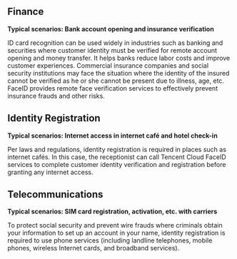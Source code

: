 ## Finance
**Typical scenarios: Bank account opening and insurance verification**

ID card recognition can be used widely in industries such as banking and securities where customer identity must be verified for remote account opening and money transfer. It helps banks reduce labor costs and improve customer experiences.
Commercial insurance companies and social security institutions may face the situation where the identity of the insured cannot be verified as he or she cannot be present due to illness, age, etc. FaceID provides remote face verification services to effectively prevent insurance frauds and other risks.

## Identity Registration
**Typical scenarios: Internet access in internet café and hotel check-in**

Per laws and regulations, identity registration is required in places such as internet cafés. In this case, the receptionist can call Tencent Cloud FaceID services to complete customer identity verification and registration before granting any internet access.

## Telecommunications
**Typical scenarios: SIM card registration, activation, etc. with carriers**

To protect social security and prevent wire frauds where criminals obtain your information to set up an account in your name, identity registration is required to use phone services (including landline telephones, mobile phones, wireless Internet cards, and broadband services).


